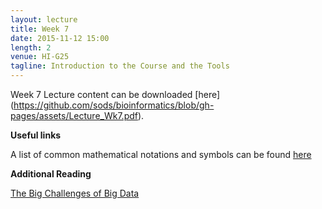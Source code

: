 ```yaml
---
layout: lecture
title: Week 7
date: 2015-11-12 15:00
length: 2
venue: HI-G25
tagline: Introduction to the Course and the Tools
---
```


Week 7 Lecture content can be downloaded [here] (https://github.com/sods/bioinformatics/blob/gh-pages/assets/Lecture_Wk7.pdf).



**Useful links**

A list of common mathematical notations and symbols can be found [here](https://en.wikipedia.org/wiki/List_of_mathematical_symbols)

**Additional Reading**

[The Big Challenges of Big Data](https://github.com/sods/bioinformatics/blob/gh-pages/assets/Big_Data_Biology.pdf)
